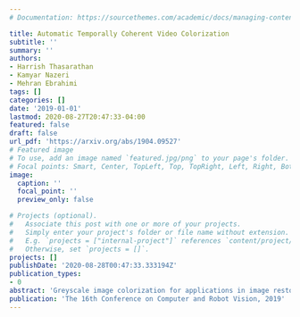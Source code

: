 ```yaml
---
# Documentation: https://sourcethemes.com/academic/docs/managing-content/

title: Automatic Temporally Coherent Video Colorization
subtitle: ''
summary: ''
authors:
- Harrish Thasarathan
- Kamyar Nazeri
- Mehran Ebrahimi
tags: []
categories: []
date: '2019-01-01'
lastmod: 2020-08-27T20:47:33-04:00
featured: false
draft: false
url_pdf: 'https://arxiv.org/abs/1904.09527'
# Featured image
# To use, add an image named `featured.jpg/png` to your page's folder.
# Focal points: Smart, Center, TopLeft, Top, TopRight, Left, Right, BottomLeft, Bottom, BottomRight.
image:
  caption: ''
  focal_point: ''
  preview_only: false

# Projects (optional).
#   Associate this post with one or more of your projects.
#   Simply enter your project's folder or file name without extension.
#   E.g. `projects = ["internal-project"]` references `content/project/deep-learning/index.md`.
#   Otherwise, set `projects = []`.
projects: []
publishDate: '2020-08-28T00:47:33.333194Z'
publication_types:
- 0
abstract: 'Greyscale image colorization for applications in image restoration has seen significant improvements in recent years. Many of these techniques that use learning-based methods struggle to effectively colorize sparse inputs. With the consistent growth of the anime industry, the ability to colorize sparse input such as line art can reduce significant cost and redundant work for production studios by eliminating the in-between frame colorization process. Simply using existing methods yields inconsistent colors between related frames resulting in a flicker effect in the final video. In order to successfully automate key areas of large-scale anime production, the colorization of line arts must be temporally consistent between frames. This paper proposes a method to colorize line art frames in an adversarial setting, to create temporally coherent video of large anime by improving existing image to image translation methods. We show that by adding an extra condition to the generator and discriminator, we can effectively create temporally consistent video sequences from anime line arts.'
publication: 'The 16th Conference on Computer and Robot Vision, 2019'
---
```

